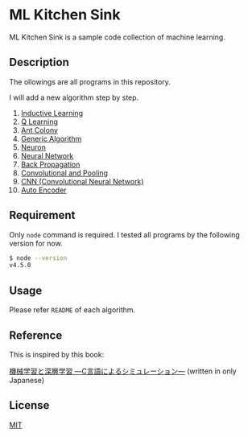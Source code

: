 # ML Kitchen Sink
ML Kitchen Sink is a sample code collection of machine learning.

## Description
The ollowings are all programs in this repository.

I will add a new algorithm step by step.

1. [Inductive Learning](https://github.com/saitoxu/machine-learning-and-deep-learning/tree/master/01-inductive-learning)
2. [Q Learning](https://github.com/saitoxu/machine-learning-and-deep-learning/tree/master/02-q-learning)
3. [Ant Colony](https://github.com/saitoxu/machine-learning-and-deep-learning/tree/master/03-ant-colony)
4. [Generic Algorithm](https://github.com/saitoxu/machine-learning-and-deep-learning/tree/master/04-generic-algorithm)
5. [Neuron](https://github.com/saitoxu/machine-learning-and-deep-learning/tree/master/05-neuron)
6. [Neural Network](https://github.com/saitoxu/machine-learning-and-deep-learning/tree/master/06-neural-network)
7. [Back Propagation](https://github.com/saitoxu/machine-learning-and-deep-learning/tree/master/07-back-propagation)
8. [Convolutional and Pooling](https://github.com/saitoxu/machine-learning-and-deep-learning/tree/master/08-convolutional-and-pooling)
9. [CNN (Convolutional Neural Network)](https://github.com/saitoxu/machine-learning-and-deep-learning/tree/master/09-cnn)
10. [Auto Encoder](https://github.com/saitoxu/machine-learning-and-deep-learning/tree/master/10-auto-encoder)

## Requirement
Only `node` command is required. I tested all programs by the following version for now.

```bash
$ node --version
v4.5.0
```

## Usage
Please refer `README` of each algorithm.

## Reference
This is inspired by this book:

[機械学習と深層学習 ―C言語によるシミュレーション―](https://www.amazon.co.jp/%E6%A9%9F%E6%A2%B0%E5%AD%A6%E7%BF%92%E3%81%A8%E6%B7%B1%E5%B1%A4%E5%AD%A6%E7%BF%92-%E2%80%95C%E8%A8%80%E8%AA%9E%E3%81%AB%E3%82%88%E3%82%8B%E3%82%B7%E3%83%9F%E3%83%A5%E3%83%AC%E3%83%BC%E3%82%B7%E3%83%A7%E3%83%B3%E2%80%95-%E5%B0%8F%E9%AB%98%E7%9F%A5%E5%AE%8F/dp/4274218872) (written in only Japanese)

## License
[MIT](https://github.com/saitoxu/machine-learning-and-deep-learning/blob/master/LICENSE)
